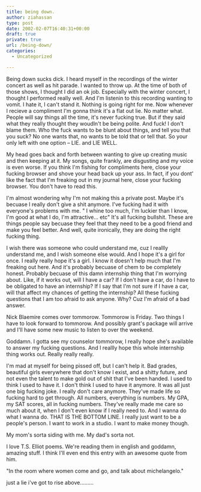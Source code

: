 ```yaml
---
title: being down.
author: ziahassan
type: post
date: 2002-02-07T16:40:31+00:00
draft: true
private: true
url: /being-down/
categories:
  - Uncategorized

---
```

Being down sucks dick. I heard myself in the recordings of the winter concert as well as hit parade. I wanted to throw up. At the time of both of those shows, I thought I did an ok job. Especially with the winter concert, I thought I performed really well. And I'm listenin to this recording wanting to vomit. I hate it, I can't stand it. Nothing is going right for me. Now whenever I recieve a compliment I'm gonna think it's a flat out lie. No matter what. People will say things all the time, it's never fucking true. But if they said what they really thought they woudln't be being polite. And fuck! I don't blame them. Who the fuck wants to be blunt about things, and tell you that you suck? No one wants that, no wants to be told that or tell that. So your only left with one option &#8211; LIE. and LIE WELL.

My head goes back and forth between wanting to give up creating music and then keeping at it. My songs, quite frankly, are disgusting and my voice is even worse. If you think I'm fishing for compliments here, close your fucking browser and shove your head back up your ass. In fact, if you dont' like the fact that I'm freaking out in my journal here, close your fucking browser. You don't have to read this.

I'm almost wondering why I'm not making this a private post. Maybe it's becuase I really don't give a shit anymore. I've fucking had it with everyone's problems with me. " I whine too much, I'm luckier than I know, I'm good at what I do, I'm attractive&#8230; etc" It's all fucking bullshit. These are things people say becuase they feel that they need to be a good friend and make you feel better. And well, quite ironically, they are doing the right fucking thing.

I wish there was someone who could understand me, cuz I reallly understand me, and I wish someone else would. And I hope it's a girl for once. I really really hope it's a girl. I know it doesn't help much that I'm freaking out here. And it's probably becuase of chem to be completely honest. Probably becuase of this damn internship thing that I'm worrying about. Like, if it works out, will I have a car? If I don't have a car, do I have to be obligated to have an internship? If I say that I'm not sure if I have a car, will that affect my chances of getting the internship? All these fucking questions that I am too afraid to ask anyone. Why? Cuz I'm afraid of a bad answer.

Nick Blaemire comes over tommorow. Tommorow is Friday. Two things I have to look forward to tommorow. And possibly grant's package will arrive and I'll have some new music to listen to over the weekend.

Goddamn. I gotta see my counselor tommorow, I really hope she's available to answer my fucking questions. And I reallly hope this whole internship thing works out. Really really really.

I'm mad at myself for being pissed off, but I can't help it. Bad grades, beautiful girls everywhere that don't know I exist, and a shitty future, and not even the talent to make gold out of shit that I've been handed. I used to think I used to have it. I don't think I used to have it anymore. It was all just one big fucking joke. I really don't care anymore. They've made life so fucking hard to get through. All numbers, everything is numbers. My GPA, my SAT scores, all in fucking numbers. They've really made me care so much about it, when I don't even know if I really need to. And I wanna do what I wanna do. THAT IS THE BOTTOM LINE. I really just want to be a people's person. I want to work in a studio. I want to make money though.

My mom's sorta siding with me. My dad's sorta not.

I love T.S. Elliot poems. We're reading them in english and goddamn, amazing stuff. I think I'll even end this entry with an awesome quote from him.

"In the room where women come and go, and talk about michelangelo."

just a lie i've got to rise above&#8230;&#8230;&#8230;